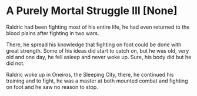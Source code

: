 # A Purely Mortal Struggle III [None]

Raldric had been fighting most of his entire life, he had even returned to the blood plains after fighting in two wars.

There, he spread his knowledge that fighting on foot could be done with great strength. Some of his ideas did start to catch on, but he was old, very old and one day, he fell asleep and never woke up. Sure, his body did but he did not.

Raldric woke up in Oneiros, the Sleeping City, there, he continued his training and to fight, he was a master at both mounted combat and fighting on foot and he saw no reason to stop.

